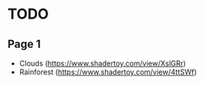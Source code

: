 # TODO

## Page 1

- Clouds (https://www.shadertoy.com/view/XslGRr)
- Rainforest (https://www.shadertoy.com/view/4ttSWf)

<br>

<!-- ## Page 2 -->